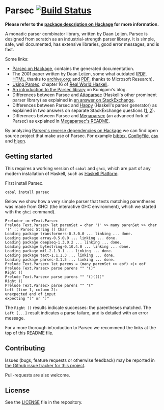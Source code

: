 Parsec [![Build Status](https://travis-ci.org/haskell/parsec.svg?branch=master)](https://travis-ci.org/haskell/parsec)
======

**Please refer to the [package description on Hackage](https://hackage.haskell.org/package/parsec#description) for more information.**

A monadic parser combinator library, written by Daan Leijen. Parsec is designed
from scratch as an industrial-strength parser library. It is simple, safe, well
documented, has extensive libraries, good error messages, and is fast.

Some links:

* [Parsec on Hackage](https://hackage.haskell.org/package/parsec),
  contains the generated documentation.
* The 2001 paper written by Daan Leijen, some what outdated
  ([PDF](https://web.archive.org/web/20140528151730/http://legacy.cs.uu.nl/daan/download/parsec/parsec.pdf),
  [HTML](https://web.archive.org/web/20140528151730/http://legacy.cs.uu.nl/daan/download/parsec/parsec.html),
  thanks to [archive.org](http://web.archive.org);
  and [PDF](https://research.microsoft.com/en-us/um/people/daan/download/parsec/parsec.pdf),
  thanks to Microsoft Research).
* [Using Parsec](http://book.realworldhaskell.org/read/using-parsec.html),
  chapter 16 of [Real World Haskell](http://book.realworldhaskell.org/).
* [An introduction to the Parsec library](http://kunigami.wordpress.com/2014/01/21/an-introduction-to-the-parsec-library)
  on Kunigami's blog.
* Differences between Parsec and
  [Attoparsec](http://hackage.haskell.org/package/attoparsec)
  (Haskell's other prominent parser library) as explained in
  [an answer on StackExchange](http://stackoverflow.com/a/19213247).
* Differences between Parsec and [Happy](http://www.haskell.org/happy)
  (Haskell's parser generator) as explained in two
  answers on separate StackExchange questions
  ([1](http://stackoverflow.com/a/7270904),
  [2](http://stackoverflow.com/a/14775331)).
* Differences between Parsec and
  [Megaparsec](http://hackage.haskell.org/package/megaparsec)
  (an advanced fork of Parsec) as explained in
  [Megaparsec's README](https://github.com/mrkkrp/megaparsec#megaparsec-vs-parsec).


By analyzing [Parsec's reverse dependencies on Hackage](http://packdeps.haskellers.com/reverse/parsec)
we can find open source project that make use of Parsec.  For example
[bibtex](http://hackage.haskell.org/package/bibtex),
[ConfigFile](http://hackage.haskell.org/package/ConfigFile),
[csv](http://hackage.haskell.org/package/csv) and
[hjson](http://hackage.haskell.org/package/hjson).


## Getting started

This requires a working version of `cabal` and `ghci`, which are part of
any modern installation of Haskell, such as
[Haskell Platform](https://www.haskell.org/platform).

First install Parsec.

    cabal install parsec

Below we show how a very simple parser that tests matching parentheses
was made from GHCI (the interactive GHC environment), which we started
with the `ghci` command).

```
Prelude> :m +Text.Parsec
Prelude Text.Parsec> let parenSet = char '(' >> many parenSet >> char ')' :: Parsec String () Char
Loading package transformers-0.3.0.0 ... linking ... done.
Loading package array-0.5.0.0 ... linking ... done.
Loading package deepseq-1.3.0.2 ... linking ... done.
Loading package bytestring-0.10.4.0 ... linking ... done.
Loading package mtl-2.1.3.1 ... linking ... done.
Loading package text-1.1.1.3 ... linking ... done.
Loading package parsec-3.1.5 ... linking ... done.
Prelude Text.Parsec> let parens = (many parenSet >> eof) <|> eof
Prelude Text.Parsec> parse parens "" "()"
Right ()
Prelude Text.Parsec> parse parens "" "()(())"
Right ()
Prelude Text.Parsec> parse parens "" "("
Left (line 1, column 2):
unexpected end of input
expecting "(" or ")"
```

The `Right ()` results indicate successes: the parentheses matched.
The `Left [...]` result indicates a parse failure, and is detailed
with an error message.

For a more thorough introduction to Parsec we recommend the links at
the top of this README file.


## Contributing

Issues (bugs, feature requests or otherwise feedback) may be reported in
[the Github issue tracker for this project](https://github.com/haskell/parsec/issues).

Pull-requests are also welcome.


## License

See the [LICENSE](https://github.com/haskell/parsec/blob/master/LICENSE)
file in the repository.
